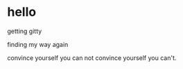 # hello
getting gitty

finding my way again

convince yourself you can not convince yourself you can't.
